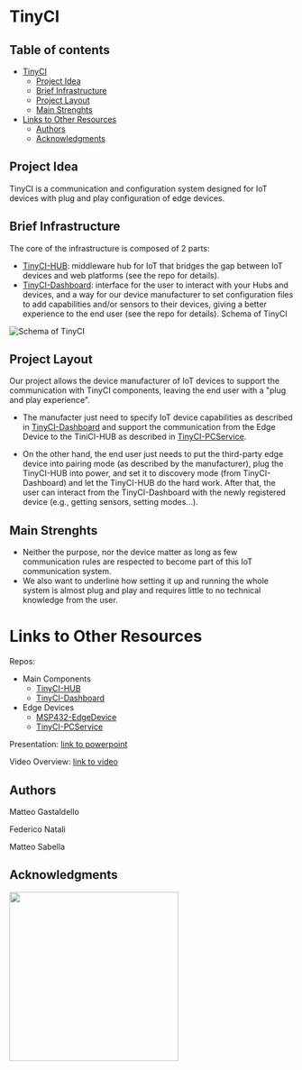 # TinyCI
## Table of contents
- [TinyCI](#tinyci)
  * [Project Idea](#project-idea)
  * [Brief Infrastructure](#brief-infrastructure)
  * [Project Layout](#project-layout)
  * [Main Strenghts](#main-strenghts)
- [Links to Other Resources](#links-to-other-resources)
  * [Authors](#authors)
  * [Acknowledgments](#acknowledgments)


## Project Idea

TinyCI is a communication and configuration system designed for IoT devices with plug and play configuration of edge devices.

## Brief Infrastructure

The core of the infrastructure is composed of 2 parts:

- [TinyCI-HUB](https://github.com/matteogastaldello/TinyCI-HUB): middleware hub for IoT that bridges the gap between IoT devices and web platforms (see the repo for details).
- [TinyCI-Dashboard](https://github.com/NatFederico/TinyCI-Dashboard): interface for the user to interact with your Hubs and devices, and a way for our device manufacturer to set configuration files to add capabilities and/or sensors to their devices, giving a better experience to the end user (see the repo for details).
Schema of TinyCI

![Schema of TinyCI](https://github.com/matteogastaldello/TinyCI/assets/95225168/e96f4e1c-6d79-4bef-8e72-c1aec2eb1096)

## Project Layout

Our project allows the device manufacturer of IoT devices to support the communication with TinyCI components, leaving the end user with a "plug and play experience".

- The manufacter just need to specify IoT device capabilities as described in [TinyCI-Dashboard](https://github.com/NatFederico/TinyCI-Dashboard) and support the communication from the Edge Device to the TiniCI-HUB as described in [TinyCI-PCService](https://github.com/matteogastaldello/TinyCI-PCService/).

- On the other hand, the end user just needs to put the third-party edge device into pairing mode (as described by the manufacturer), plug the TinyCI-HUB into power, and set it to discovery mode (from TinyCI-Dashboard) and let the TinyCI-HUB do the hard work. After that, the user can interact from the TinyCI-Dashboard with the newly registered device (e.g., getting sensors, setting modes...).

## Main Strenghts
- Neither the purpose, nor the device matter as long as few communication rules are respected to become part of this IoT communication system. 
- We also want to underline how setting it up and running the whole system is almost plug and play and requires little to no technical knowledge from the user.

# Links to Other Resources

Repos:
- Main Components
  -  [TinyCI-HUB](https://github.com/matteogastaldello/TinyCI-HUB)
  -  [TinyCI-Dashboard](https://github.com/NatFederico/TinyCI-Dashboard)
- Edge Devices
  - [MSP432-EdgeDevice](https://github.com/matteogastaldello/msp432-endpoint)
  - [TinyCI-PCService](https://github.com/matteogastaldello/TinyCI-PCService/)
 
Presentation: [link to powerpoint](https://docs.google.com/presentation/d/1VxE23nRNRouq7jqaF9O26tV4Py5EXvLFKnfno5ubUJo/edit?usp=sharing)

Video Overview: [link to video](https://youtu.be/wujiSl2Amtc)



## Authors

Matteo Gastaldello

Federico Natali

Matteo Sabella

## Acknowledgments

<a href="https://www.unitn.it/">
  <img src="https://github.com/matteogastaldello/TinyCI/assets/95225168/6a5678f0-87e0-4cea-97ef-6f7c31bf0f95" width="300px">
</a>


